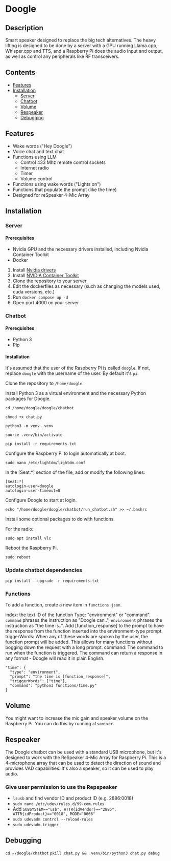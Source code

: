 # Doogle

## Description

Smart speaker designed to replace the big tech alternatives. The heavy lifting is designed to be done by a server with a GPU running Llama.cpp, Whisper.cpp and TTS, and a Raspberry Pi does the audio input and output, as well as control any peripherals like RF transceivers.

## Contents
- [Features](#features)
- [Installation](#installation)
  - [Server](#server)
  - [Chatbot](#chatbot)
  - [Volume](#volume)
  - [Respeaker](#respeaker)
  - [Debugging](#debugging)

## Features
- Wake words ("Hey Doogle")
- Voice chat and text chat
- Functions using LLM
  - Control 433 Mhz remote control sockets
  - Internet radio
  - Timer
  - Volume control
- Functions using wake words ("Lights on")
- Functions that populate the prompt (like the time)
- Designed for reSpeaker 4-Mic Array

## Installation

### Server

#### Prerequisites

- Nvidia GPU and the necessary drivers installed, including Nvidia Container Toolkit
- Docker

1. Install [Nvidia drivers](https://www.nvidia.co.uk/Download/index.aspx?lang=en-uk)
2. Install [NVIDIA Container Toolkit](https://docs.nvidia.com/datacenter/cloud-native/container-toolkit/latest/install-guide.html)
3. Clone the repository to your server
4. Edit the dockerfiles as necessary (such as changing the models used, cuda versions, etc.)
5. Run `docker compose up -d`
6. Open port 4000 on your server

### Chatbot

#### Prerequisites

- Python 3
- Pip

#### Installation

It's assumed that the user of the Raspberry Pi is called `doogle`. If not, replace `doogle` with the username of the user. By default it's `pi`.

Clone the repository to `/home/doogle`.

Install Python 3 as a virtual environment and the necessary Python packages for Doogle.

`cd /home/doogle/doogle/chatbot`

`chmod +x chat.py`

`python3 -m venv .venv`

`source .venv/bin/activate`

`pip install -r requirements.txt`

Configure the Raspberry Pi to login automatically at boot.

`sudo nano /etc/lightdm/lightdm.conf`

In the [Seat:*] section of the file, add or modify the following lines:
```
[Seat:*]
autologin-user=doogle
autologin-user-timeout=0
```

Configure Doogle to start at login.

`echo "/home/doogle/doogle/chatbot/run_chatbot.sh" >> ~/.bashrc`

Install some optional packages to do with functions.

For the radio:

`sudo apt install vlc`

Reboot the Raspberry Pi.

`sudo reboot`

### Update chatbot dependencies

```
pip install --upgrade -r requirements.txt
```

### Functions

To add a function, create a new item in `functions.json`.

index: the text ID of the function
Type: "environment" or "command". `command` phrases the instruction as "Doogle can..", `environment` phrases the instruction as "the time is..". Add [function_response] to the prompt to have the response from the function inserted into the environment-type prompt.
triggerWords: When any of these words are spoken by the user, the function prompt will be added. This allows for many functions without bogging down the request with a long prompt.
command: The command to run when the function is triggered. The command can return a response in any format - Doogle will read it in plain English.

```
"time": {
  "type": "environment",
  "prompt": "the time is [function_response]",
  "triggerWords": ["time"],
  "command": "python3 functions/time.py"
}
```

## Volume

You might want to increase the mic gain and speaker volume on the Raspberry Pi. You can do this by running `alsamixer`.

## Respeaker

The Doogle chatbot can be used with a standard USB microphone, but it's designed to work with the ReSpeaker 4-Mic Array for Raspberry Pi. This is a 4-microphone array that can be used to detect the direction of sound and provides VAD capabilities. It's also a speaker, so it can be used to play audio.

### Give user permission to use the Repspeaker

- `lsusb` and find vendor ID and product ID (e.g. 2886:0018)
- `sudo nano /etc/udev/rules.d/99-com.rules`
- Add `SUBSYSTEM=="usb", ATTR{idVendor}=="2886", ATTR{idProduct}=="0018", MODE="0666"`
- `sudo udevadm control --reload-rules`
- `sudo udevadm trigger`

## Debugging

`cd ~/doogle/chatbot`
`pkill chat.py && .venv/bin/python3 chat.py debug`


